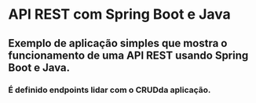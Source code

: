 # API REST com Spring Boot e Java

## Exemplo de aplicação simples que mostra o funcionamento de uma API REST usando Spring Boot e Java.
### É definido endpoints lidar com o CRUDda aplicação.
